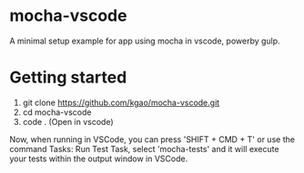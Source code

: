 # mocha-vscode
A minimal setup example for app using mocha in vscode, powerby gulp.

# Getting started

1. git clone https://github.com/kgao/mocha-vscode.git
2. cd mocha-vscode
3. code .  (Open in vscode)

Now, when running in VSCode, you can press 'SHIFT + CMD + T' or use the command Tasks: Run Test Task, select 'mocha-tests' and it will execute your tests within the output window in VSCode.

